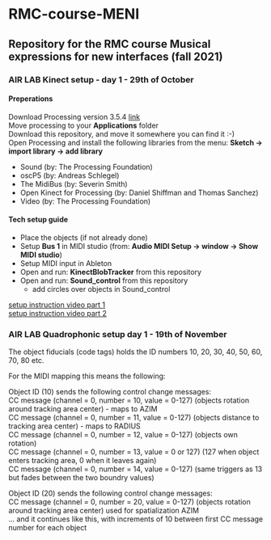 # RMC-course-MENI
## Repository for the RMC course Musical expressions for new interfaces (fall 2021)

### AIR LAB Kinect setup - day 1 - 29th of October

#### Preperations
Download Processing version 3.5.4 [link](https://github.com/processing/processing/releases/download/processing-0270-3.5.4/processing-3.5.4-macosx.zip)<br >
Move processing to your **Applications** folder<br >
Download this repository, and move it somewhere you can find it :-)<br >
Open Processing and install the following libraries from the menu: **Sketch -> import library -> add library**<br >
- Sound (by: The Processing Foundation)
- oscP5 (by: Andreas Schlegel)
- The MidiBus (by: Severin Smith)
- Open Kinect for Processing (by: Daniel Shiffman and Thomas Sanchez)
- Video (by: The Processing Foundation)

#### Tech setup guide
- Place the objects (if not already done)
- Setup **Bus 1** in MIDI studio (from: **Audio MIDI Setup -> window -> Show MIDI studio**)
- Setup MIDI input in Ableton
- Open and run: **KinectBlobTracker** from this repository
- Open and run: **Sound_control** from this repository
    - add circles over objects in Sound_control

[setup instruction video part 1](https://youtu.be/SQx9Hn1EwzM)<br >
[setup instruction video part 2](https://youtu.be/urzS0Gm8BKo)


### AIR LAB Quadrophonic setup day 1 - 19th of November

The object fiducials (code tags) holds the ID numbers 10, 20, 30, 40, 50, 60, 70, 80 etc. 

For the MIDI mapping this means the following:

Object ID (10) sends the following control change messages:<br >
CC message (channel = 0, number = 10, value = 0-127) (objects rotation around tracking area center) - maps to AZIM<br >
CC message (channel = 0, number = 11, value = 0-127) (objects distance to tracking area center) - maps to RADIUS<br >
CC message (channel = 0, number = 12, value = 0-127) (objects own rotation)<br >
CC message (channel = 0, number = 13, value = 0 or 127) (127 when object enters tracking area, 0 when it leaves again)<br >
CC message (channel = 0, number = 14, value = 0-127) (same triggers as 13 but fades between the two boundry values)<br >

Object ID (20) sends the following control change messages:<br >
CC message (channel = 0, number = 20, value = 0-127) (objects rotation around tracking area center) used for spatialization AZIM<br >
... and it continues like this, with increments of 10 between first CC message number for each object<br >

